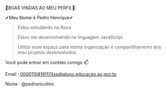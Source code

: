 💙BOAS VINDAS AO MEU PERFIL💙

✔Meu Nome é Pedro Henrique✔

>Estou estudando na Alura
>
>Estou me desenvolvendo na linguagem JavaScript
>
>Utilizo esse espaço para minha organização e compartilhamento dos meu projetos desenvolvidos


Você pode entrar em contato comigo 📫

Email : 00001108191174sp@aluno.educacao.sp.gov.br

Nome : @pedronicolino
